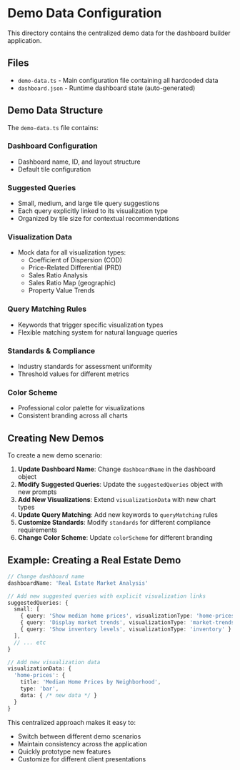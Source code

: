 # Demo Data Configuration

This directory contains the centralized demo data for the dashboard builder application.

## Files

- `demo-data.ts` - Main configuration file containing all hardcoded data
- `dashboard.json` - Runtime dashboard state (auto-generated)

## Demo Data Structure

The `demo-data.ts` file contains:

### Dashboard Configuration
- Dashboard name, ID, and layout structure
- Default tile configuration

### Suggested Queries
- Small, medium, and large tile query suggestions
- Each query explicitly linked to its visualization type
- Organized by tile size for contextual recommendations

### Visualization Data
- Mock data for all visualization types:
  - Coefficient of Dispersion (COD)
  - Price-Related Differential (PRD)
  - Sales Ratio Analysis
  - Sales Ratio Map (geographic)
  - Property Value Trends

### Query Matching Rules
- Keywords that trigger specific visualization types
- Flexible matching system for natural language queries

### Standards & Compliance
- Industry standards for assessment uniformity
- Threshold values for different metrics

### Color Scheme
- Professional color palette for visualizations
- Consistent branding across all charts

## Creating New Demos

To create a new demo scenario:

1. **Update Dashboard Name**: Change `dashboardName` in the dashboard object
2. **Modify Suggested Queries**: Update the `suggestedQueries` object with new prompts
3. **Add New Visualizations**: Extend `visualizationData` with new chart types
4. **Update Query Matching**: Add new keywords to `queryMatching` rules
5. **Customize Standards**: Modify `standards` for different compliance requirements
6. **Change Color Scheme**: Update `colorScheme` for different branding

## Example: Creating a Real Estate Demo

```typescript
// Change dashboard name
dashboardName: 'Real Estate Market Analysis'

// Add new suggested queries with explicit visualization links
suggestedQueries: {
  small: [
    { query: 'Show median home prices', visualizationType: 'home-prices' },
    { query: 'Display market trends', visualizationType: 'market-trends' },
    { query: 'Show inventory levels', visualizationType: 'inventory' }
  ],
  // ... etc
}

// Add new visualization data
visualizationData: {
  'home-prices': {
    title: 'Median Home Prices by Neighborhood',
    type: 'bar',
    data: { /* new data */ }
  }
}
```

This centralized approach makes it easy to:
- Switch between different demo scenarios
- Maintain consistency across the application
- Quickly prototype new features
- Customize for different client presentations
